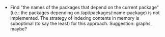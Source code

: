 - Find "the names of the packages that depend on the current package" (i.e.:
the packages depending on /api/packages/:name-package) is not implemented.
The strategy of indexing contents in memory is suboptimal (to say the least)
for this approach. Suggestion: graphs, maybe?
